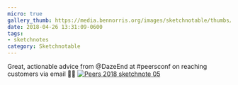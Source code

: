 ```yaml
---
micro: true
gallery_thumb: https://media.bennorris.org/images/sketchnotable/thumbs/peers-2018-sketchnote-05.jpg
date: 2018-04-26 13:31:09-0600
tags:
- sketchnotes
category: Sketchnotable
---
```


Great, actionable advice from @DazeEnd at #peersconf on reaching customers via email ✍🏼 [![Peers 2018 sketchnote 05](https://media.bennorris.org/images/sketchnotable/peers-2018/peers-2018-sketchnote-05.jpg)](https://media.bennorris.org/images/sketchnotable/peers-2018/peers-2018-sketchnote-05.jpg)